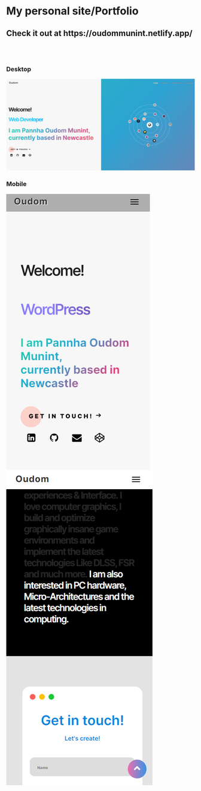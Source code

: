  <h1>
        My personal site/Portfolio
    </h1>
    <h2>
 <strong> Check it out at </strong> https://oudommunint.netlify.app/
 <br>
 <br>
 <br>
 <h3>Desktop</h3>
 <img src="/images/gitHero.png"/>
 <h3>Mobile</h3>
 <img src="/images/gitHeroMobile.png"/>
 <img src="/images/gitHeroMobile2.png"/>
    </h2>
   
